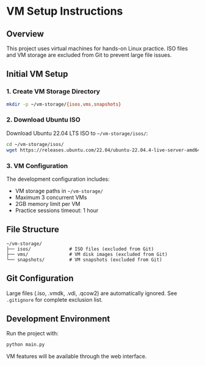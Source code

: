 # VM Setup Instructions

## Overview
This project uses virtual machines for hands-on Linux practice. ISO files and VM storage are excluded from Git to prevent large file issues.

## Initial VM Setup

### 1. Create VM Storage Directory
```bash
mkdir -p ~/vm-storage/{isos,vms,snapshots}
```

### 2. Download Ubuntu ISO
Download Ubuntu 22.04 LTS ISO to `~/vm-storage/isos/`:
```bash
cd ~/vm-storage/isos/
wget https://releases.ubuntu.com/22.04/ubuntu-22.04.4-live-server-amd64.iso
```

### 3. VM Configuration
The development configuration includes:
- VM storage paths in `~/vm-storage/`
- Maximum 3 concurrent VMs
- 2GB memory limit per VM
- Practice sessions timeout: 1 hour

## File Structure
```
~/vm-storage/
├── isos/              # ISO files (excluded from Git)
├── vms/               # VM disk images (excluded from Git)
└── snapshots/         # VM snapshots (excluded from Git)
```

## Git Configuration
Large files (.iso, .vmdk, .vdi, .qcow2) are automatically ignored.
See `.gitignore` for complete exclusion list.

## Development Environment
Run the project with:
```bash
python main.py
```

VM features will be available through the web interface.
